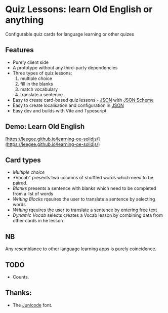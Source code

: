 # Quiz Lessons: learn Old English or anything

Configurable quiz cards for language learning or other quizes

## Features

* Purely client side
* A prototype without any third-party dependencies
* Three types of quiz lessons:
    1. multiple choice
    1. fill in the blanks
    1. match vocabulary
    1. translate a sentence
* Easy to create card-based quiz lessons - [JSON](lessons.json) with [JSON Scheme](./lessons.schema.json)
* Easy to create localisation and configuration in [JSON](app.config.json)
* Easy dev and builds with Vite and Typescript

## Demo: Learn Old English

[https://leegee.github.io/learning-oe-solidjs/](https://leegee.github.io/learning-oe-solidjs/)

## Card types

* *Multiple choice* 
* *Vocab" presents two columns of shuffled words which need to be paired.
* *Blanks* presents a sentence with blanks which need to be completed from a list of words
* *Writing Blocks* rqeuires the user to translate a sentence by selecting words
* *Writing* rqeuires the user to translate a sentence by entering free text
* *Dynamic Vocab* selects creates a Vocab lesson by combining data from other cards in he lesson

## NB

Any resemblance to other language learning apps is purely coincidence. 

## TODO

* Counts.

## Thanks:

* The [Junicode](https://github.com/psb1558/Junicode-font/releases/tag/v2.211) font.
